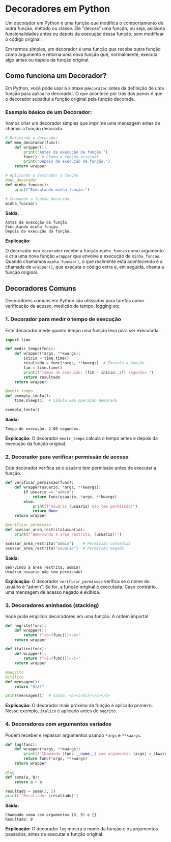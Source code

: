 <div>
  <h1>Decoradores em <b>Python</b></h1>
  <p>
    Um decorador em Python é uma função que modifica o comportamento de outra função, método ou classe.
    Ele "decora" uma função, ou seja, adiciona funcionalidades antes ou depois da execução dessa função,
    sem modificar o código original.
  </p>
  <p>
    Em termos simples, um decorador é uma função que recebe outra função como argumento e retorna uma nova função
    que, normalmente, executa algo antes ou depois da função original.
  </p>
</div>

<div>
  <h2>Como funciona um Decorador?</h2>
  <p>
    Em Python, você pode usar a sintaxe <code>@decorator</code> antes da definição de uma função para aplicar o decorador.
    O que acontece por trás dos panos é que o decorador substitui a função original pela função decorada.
  </p>
</div>

<div>
  <h3>Exemplo básico de um Decorador:</h3>
  <p>Vamos criar um decorador simples que imprime uma mensagem antes de chamar a função decorada.</p>

  ```python
  # Definindo o decorador
  def meu_decorador(func):
      def wrapper():
          print("Antes da execução da função.")
          func()  # Chama a função original
          print("Depois da execução da função.")
      return wrapper

  # Aplicando o decorador à função
  @meu_decorador
  def minha_funcao():
      print("Executando minha função.")

  # Chamando a função decorada
  minha_funcao()
  ```

  <p><b>Saída:</b></p>

  ```
  Antes da execução da função.
  Executando minha função.
  Depois da execução da função.
  ```

  <p><b>Explicação:</b></p>
  <p>
    O decorador <code>meu_decorador</code> recebe a função <code>minha_funcao</code> como argumento e cria uma nova função
    <code>wrapper</code> que envolve a execução de <code>minha_funcao</code>. Quando chamamos <code>minha_funcao()</code>,
    o que realmente está acontecendo é a chamada de <code>wrapper()</code>, que executa o código extra e, em seguida,
    chama a função original.
  </p>
</div>

<div>
  <h2>Decoradores Comuns</h2>
  <p>Decoradores comuns em Python são utilizados para tarefas como verificação de acesso, medição de tempo, logging etc.</p>
</div>

<div>
  <h3>1. Decorador para medir o tempo de execução</h3>
  <p>Este decorador mede quanto tempo uma função leva para ser executada.</p>

  ```python
  import time

  def medir_tempo(func):
      def wrapper(*args, **kwargs):
          inicio = time.time()
          resultado = func(*args, **kwargs)  # Executa a função
          fim = time.time()
          print(f"Tempo de execução: {fim - inicio:.2f} segundos.")
          return resultado
      return wrapper

  @medir_tempo
  def exemplo_lento():
      time.sleep(2)  # Simula uma operação demorada

  exemplo_lento()
  ```

  <p><b>Saída:</b></p>

  ```
  Tempo de execução: 2.00 segundos.
  ```

  <p><b>Explicação:</b> O decorador <code>medir_tempo</code> calcula o tempo antes e depois da execução da função original.</p>
</div>

<div>
  <h3>2. Decorador para verificar permissão de acesso</h3>
  <p>Este decorador verifica se o usuário tem permissão antes de executar a função.</p>

  ```python
  def verificar_permissao(func):
      def wrapper(usuario, *args, **kwargs):
          if usuario == "admin":
              return func(usuario, *args, **kwargs)
          else:
              print(f"Usuário {usuario} não tem permissão!")
              return None
      return wrapper

  @verificar_permissao
  def acessar_area_restrita(usuario):
      print(f"Bem-vindo à área restrita, {usuario}!")

  acessar_area_restrita("admin")    # Permissão concedida
  acessar_area_restrita("usuario")  # Permissão negada
  ```

  <p><b>Saída:</b></p>

  ```
  Bem-vindo à área restrita, admin!
  Usuário usuario não tem permissão!
  ```

  <p><b>Explicação:</b>
    O decorador <code>verificar_permissao</code> verifica se o nome do usuário é "admin".
    Se for, a função original é executada. Caso contrário, uma mensagem de acesso negado é exibida.
  </p>
</div>

<div>
  <h3>3. Decoradores aninhados (stacking)</h3>
  <p>Você pode empilhar decoradores em uma função. A ordem importa!</p>

  ```python
  def negrito(func):
      def wrapper():
          return f"<b>{func()}</b>"
      return wrapper

  def italico(func):
      def wrapper():
          return f"<i>{func()}</i>"
      return wrapper

  @negrito
  @italico
  def mensagem():
      return "Olá!"

  print(mensagem())  # Saída: <b><i>Olá!</i></b>
  ```

  <p><b>Explicação:</b> O decorador mais próximo da função é aplicado primeiro. Nesse exemplo, <code>italico</code> é aplicado antes de <code>negrito</code>.</p>
</div>

<div>
  <h3>4. Decoradores com argumentos variados</h3>
  <p>Podem receber e repassar argumentos usando <code>*args</code> e <code>**kwargs</code>.</p>

  ```python
  def log(func):
      def wrapper(*args, **kwargs):
          print(f"Chamando {func.__name__} com argumentos {args} e {kwargs}")
          return func(*args, **kwargs)
      return wrapper

  @log
  def soma(a, b):
      return a + b

  resultado = soma(3, 5)
  print(f"Resultado: {resultado}")
  ```

  <p><b>Saída:</b></p>

  ```
  Chamando soma com argumentos (3, 5) e {}
  Resultado: 8
  ```

  <p><b>Explicação:</b> O decorador <code>log</code> mostra o nome da função e os argumentos passados, antes de executar a função original.</p>
</div>
